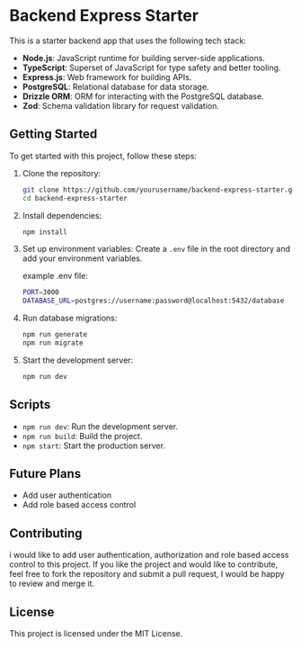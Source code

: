 # Backend Express Starter

This is a starter backend app that uses the following tech stack:

- **Node.js**: JavaScript runtime for building server-side applications.
- **TypeScript**: Superset of JavaScript for type safety and better tooling.
- **Express.js**: Web framework for building APIs.
- **PostgreSQL**: Relational database for data storage.
- **Drizzle ORM**: ORM for interacting with the PostgreSQL database.
- **Zod**: Schema validation library for request validation.

## Getting Started

To get started with this project, follow these steps:

1. Clone the repository:
    ```sh
    git clone https://github.com/yourusername/backend-express-starter.git
    cd backend-express-starter
    ```

2. Install dependencies:
    ```sh
    npm install
    ```

3. Set up environment variables:
    Create a `.env` file in the root directory and add your environment variables.

    example .env file:
    ```sh
    PORT=3000
    DATABASE_URL=postgres://username:password@localhost:5432/database
    ```


<!-- add .env example and run database migrations -->
4. Run database migrations:
    ```sh
    npm run generate
    npm run migrate
    ```
5. Start the development server:
    ```sh
    npm run dev
    ```



## Scripts

- `npm run dev`: Run the development server.
- `npm run build`: Build the project.
- `npm start`: Start the production server.

## Future Plans
- Add user authentication
- Add role based access control

## Contributing
i would like to add user authentication, authorization and role based access control to this project. If you like the project and would like to contribute, feel free to fork the repository and submit a pull request, I would be happy to review and merge it.

## License

This project is licensed under the MIT License.